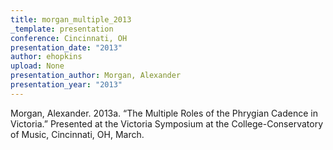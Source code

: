 ```yaml
---
title: morgan_multiple_2013
_template: presentation
conference: Cincinnati, OH
presentation_date: "2013"
author: ehopkins
upload: None
presentation_author: Morgan, Alexander
presentation_year: "2013"
---
```

Morgan, Alexander. 2013a. “The Multiple Roles of the Phrygian Cadence in Victoria.” Presented at the Victoria Symposium at the College-Conservatory of Music, Cincinnati, OH, March.